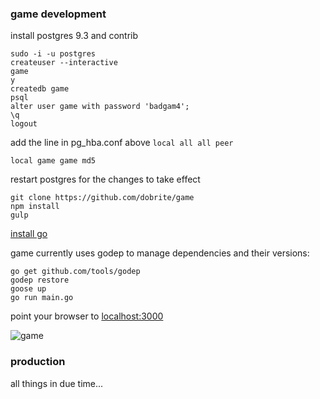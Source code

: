 ### game development

install postgres 9.3 and contrib

```
sudo -i -u postgres
createuser --interactive
game
y
createdb game
psql
alter user game with password 'badgam4';
\q
logout
```

add the line in pg_hba.conf above `local all all peer`
```
local game game md5
```

restart postgres for the changes to take effect

```
git clone https://github.com/dobrite/game
npm install
gulp
```

[install go](http://golang.org/doc/install)

game currently uses godep to manage dependencies and their versions:

```
go get github.com/tools/godep
godep restore
goose up
go run main.go
```

point your browser to [localhost:3000](http://localhost:3000)

![game](http://i.imgur.com/2ZNUEFO.png "game")

### production

all things in due time...
